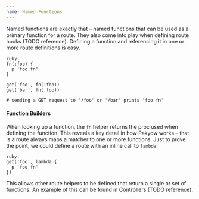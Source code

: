 ```yaml
---
name: Named Functions
---
```


Named functions are exactly that &ndash; named functions that can be used as a primary function for a route. They also come into play when defining route hooks (TODO reference). Defining a function and referencing it in one or more route definitions is easy.

    ruby:
    fn(:foo) {
      p 'foo fn'
    }

    get('foo', fn(:foo))
    get('bar', fn(:foo))

    # sending a GET request to '/foo' or '/bar' prints 'foo fn'

#### Function Builders

When looking up a function, the `fn` helper returns the proc used when defining the function. This reveals a key detail in how Pakyow works &ndash; that is a route always maps a matcher to one or more functions. Just to prove the point, we could define a route with an inline call to `lambda`:

    ruby:
    get('foo', lambda {
      p 'foo fn'
    })

This allows other route helpers to be defined that return a single or set of functions. An example of this can be found in Controllers (TODO reference).
